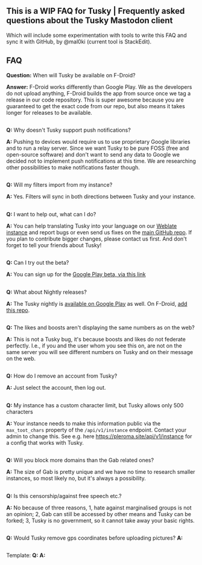 ## This is a WIP FAQ for Tusky | Frequently asked questions about the Tusky Mastodon client

Which will include some experimentation with tools to write this FAQ and sync it with GitHub, by @mal0ki (current tool is StackEdit).

## FAQ
**Question:** When will Tusky be available on F-Droid?

**Answer:** F-Droid works differently than Google Play. We as the developers do not upload anything, F-Droid builds the app from source once we tag a release in our code repository. This is super awesome because you are guaranteed to get the exact code from our repo, but also means it takes longer for releases to be available.

##
**Q:** Why doesn't Tusky support push notifications?

**A:** Pushing to devices would require us to use proprietary Google libraries and to run a relay server. Since we want Tusky to be pure FOSS (free and open-source software) and don't want to send any data to Google we decided not to implement push notifications at this time. We are researching other possibilities to make notifications faster though.
##

**Q:** Will my filters import from my instance?

**A:** Yes. Filters will sync in both directions between Tusky and your instance.
##

**Q:** I want to help out, what can I do?

**A:** You can help translating Tusky into your language on our [Weblate instance](https://weblate.tusky.app/) and report bugs or even send us fixes on the [main GitHub repo](https://github.com/tuskyapp/Tusky). If you plan to contribute bigger changes, please contact us first.
And don't forget to tell your friends about Tusky!
##

 **Q:** Can I try out the beta? 

 **A:** You can sign up for the [Google Play beta, via this link](https://play.google.com/store/apps/details?id=com.keylesspalace.tusky)
##

**Q:** What about Nightly releases?

**A:** The Tusky nightly is [available on Google Play](https://play.google.com/store/apps/details?id=com.keylesspalace.tusky.test) as well. On F-Droid, [add this repo](https://releases.nailyk.fr/repo/).
##

**Q:** The likes and boosts aren't displaying the same numbers as on the web?

**A:** This is not a Tusky bug, it's because boosts and likes do not federate perfectly. I.e., if you and the user whom you see this on, are not on the same server you will see different numbers on Tusky and on their message on the web.
##

**Q:** How do I remove an account from Tusky?

**A:** Just select the account, then log out.
##

**Q:** My instance has a custom character limit, but Tusky allows only 500 characters

**A:** Your instance needs to make this information public via the `max_toot_chars` property of the `/api/v1/instance` endpoint. Contact your admin to change this. See e.g. here https://pleroma.site/api/v1/instance for a config that works with Tusky.
##

**Q:** Will you block more domains than the Gab related ones?

**A:** The size of Gab is pretty unique and we have no time to research smaller instances, so most likely no, but it's always a possibility.
##

**Q:** Is this censorship/against free speech etc.? 

**A:** No because of three reasons, 1, hate against marginalised groups is not an opinion; 2, Gab can still be accessed by other means and Tusky can be forked; 3, Tusky is no government, so it cannot take away your basic rights.
##

**Q:** Would Tusky remove gps coordinates before uploading pictures?
**A:**
##

Template:
**Q:**
**A:**
##

<!--stackedit_data:
eyJoaXN0b3J5IjpbLTE0ODQ3NTQ1NSwtMzUwODUwNTM5LC0yMT
A3OTM0MTgsLTc1MjI0NTIwMywtMTgyNzMyMjcyOV19
-->
